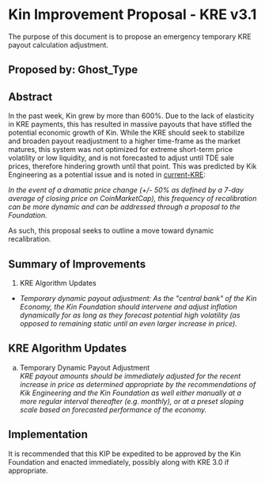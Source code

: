 # Kin Improvement Proposal - KRE v3.1
The purpose of this document is to propose an emergency temporary KRE payout calculation adjustment.

## Proposed by: Ghost_Type

## Abstract
In the past week, Kin grew by more than 600%. Due to the lack of elasticity in KRE payments, this has resulted in massive payouts that have stifled the potential economic growth of Kin. While the KRE should seek to stabilize and broaden payout readjustment to a higher time-frame as the market matures, this system was not optimized for extreme short-term price volatility or low liquidity, and is not forecasted to adjust until TDE sale prices, therefore hindering growth until that point. This was predicted by Kik Engineering as a potential issue and is noted in [current-KRE](current-KRE.md):

*In the event of a dramatic price change (+/- 50% as defined by a 7-day average of closing price on CoinMarketCap), this frequency of recalibration can be more dynamic and can be addressed through a proposal to the Foundation.*

As such, this proposal seeks to outline a move toward dynamic recalibration.

## Summary of Improvements
1. KRE Algorithm Updates
- *Temporary dynamic payout adjustment: As the "central bank" of the Kin Economy, the Kin Foundation should intervene and adjust inflation dynamically for as long as they forecast potential high volatility (as opposed to remaining static until an even larger increase in price).*

## KRE Algorithm Updates

<ol type="a">
  <li>Temporary Dynamic Payout Adjustment</li>
<i>KRE payout amounts should be immediately adjusted for the recent increase in price as determined appropriate by the recommendations of Kik Engineering and the Kin Foundation as well either manually at a more regular interval thereafter (e.g. monthly), or at a preset sloping scale based on forecasted performance of the economy.</i>

</ol>

## Implementation
It is recommended that this KIP be expedited to be approved by the Kin Foundation and enacted immediately, possibly along with KRE 3.0 if appropriate.



